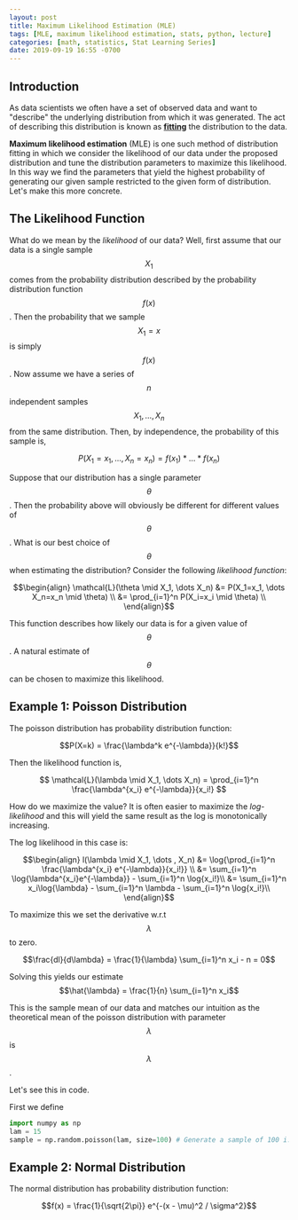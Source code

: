 ```yaml
---
layout: post
title: Maximum Likelihood Estimation (MLE)
tags: [MLE, maximum likelihood estimation, stats, python, lecture]
categories: [math, statistics, Stat Learning Series]
date: 2019-09-19 16:55 -0700
---
```


## Introduction
As data scientists we often have a set of observed data and want to "describe" the underlying distribution from which it was generated. The act of describing this distribution is known as [**fitting**](https://en.wikipedia.org/wiki/Probability_distribution_fitting) the distribution to the data. 

**Maximum likelihood estimation** (MLE) is one such method of distribution fitting in which we consider the likelihood of our data under the proposed distribution and tune the distribution parameters to maximize this likelihood. In this way we find the parameters that yield the highest probability of generating our given sample restricted to the given form of distribution. Let's make this more concrete.

## The Likelihood Function

What do we mean by the *likelihood* of our data? Well, first assume that our data is a single sample $$X_1$$ comes from the probability distribution described by the probability distribution function $$f(x)$$. Then the probability that we sample $$X_1 = x$$ is simply $$f(x)$$. Now assume we have a series of $$n$$ independent samples $$X_1, \dots, X_n$$ from the same distribution. Then, by independence, the probability of this sample is,

$$P(X_1=x_1, ..., X_n=x_n) = f(x_1)*\dots*f(x_n)$$

Suppose that our distribution has a single parameter $$\theta$$. Then the probability above will obviously be different for different values of $$\theta$$. What is our best choice of $$\theta$$ when estimating the distribution? Consider the following *likelihood function*:

$$\begin{align}
\mathcal{L}(\theta \mid X_1, \dots X_n) &= P(X_1=x_1, \dots X_n=x_n \mid \theta) \\
&= \prod_{i=1}^n P(X_i=x_i \mid \theta) \\
\end{align}$$

This function describes how likely our data is for a given value of $$\theta$$. A natural estimate of $$\theta$$ can be chosen to maximize this likelihood.

## Example 1: Poisson Distribution
The poisson distribution has probability distribution function:

$$P(X=k) = \frac{\lambda^k e^{-\lambda}}{k!}$$

Then the likelihood function is,

$$ \mathcal{L}(\lambda \mid X_1, \dots X_n) = \prod_{i=1}^n \frac{\lambda^{x_i} e^{-\lambda}}{x_i!} $$

How do we maximize the value? It is often easier to maximize the *log-likelihood* and this will yield the same result as the log is monotonically increasing.

The log likelihood in this case is:

$$\begin{align}
l(\lambda \mid X_1, \dots , X_n) &= \log{\prod_{i=1}^n \frac{\lambda^{x_i} e^{-\lambda}}{x_i!}} \\
&= \sum_{i=1}^n \log{\lambda^{x_i}e^{-\lambda}} - \sum_{i=1}^n \log{x_i!}\\
&= \sum_{i=1}^n x_i\log{\lambda} - \sum_{i=1}^n \lambda - \sum_{i=1}^n \log{x_i!}\\
\end{align}$$

To maximize this we set the derivative w.r.t $$\lambda$$ to zero.

$$\frac{dl}{d\lambda} = \frac{1}{\lambda} \sum_{i=1}^n x_i - n = 0$$

Solving this yields our estimate $$\hat{\lambda} = \frac{1}{n} \sum_{i=1}^n x_i$$

This is the sample mean of our data and matches our intuition as the theoretical mean of the poisson distribution with parameter $$\lambda$$ is $$\lambda$$.

Let's see this in code.

First we define

```python
import numpy as np
lam = 15
sample = np.random.poisson(lam, size=100) # Generate a sample of 100 i.i.d poisson variables
```


## Example 2: Normal Distribution
The normal distribution has probability distribution function:

$$f(x) = \frac{1}{\sqrt{2\pi}} e^{-(x - \mu)^2 / \sigma^2}$$
